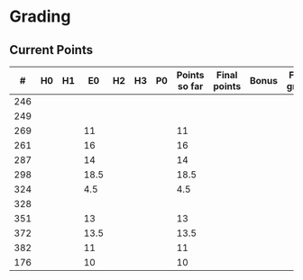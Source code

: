 # Grading

## Current Points

|   #   |  H0  |  H1  |  E0  |  H2  |  H3  |  P0  | Points so far | Final points | Bonus | Final grade |
|-------|------|------|------|------|------|------|---------------|--------------|-------|-------------|
|  246  |      |      |      |      |      |      |               |              |       |             |
|  249  |      |      |      |      |      |      |               |              |       |             |
|  269  |      |      | 11   |      |      |      | 11            |              |       |             |
|  261  |      |      | 16   |      |      |      | 16            |              |       |             |
|  287  |      |      | 14   |      |      |      | 14            |              |       |             |
|  298  |      |      | 18.5 |      |      |      | 18.5          |              |       |             |
|  324  |      |      | 4.5  |      |      |      | 4.5           |              |       |             |
|  328  |      |      |      |      |      |      |               |              |       |             |
|  351  |      |      | 13   |      |      |      | 13            |              |       |             |
|  372  |      |      | 13.5 |      |      |      | 13.5          |              |       |             |
|  382  |      |      | 11   |      |      |      | 11            |              |       |             |
|  176  |      |      | 10   |      |      |      | 10            |              |       |             |


